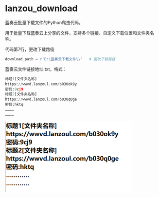 # lanzou_download
蓝奏云批量下载文件的Python爬虫代码。

用于批量下载蓝奏云上分享的文件，支持多个链接，自定义下载位置和文件夹名称。

代码第7行，更改下载路径

```python
download_path = r'D:\蓝奏云下载文件\\'   # 更改下载路径
```

蓝奏云文件链接地址.txt，格式：

```python
标题1[文件夹名称]
https://wwvd.lanzoul.com/b030ok9y
密码:9cj9
标题2[文件夹名称]
https://wwvd.lanzoul.com/b030q0ge
密码:hktq
…………
…………
```

![image-20230909160614069](images/image-20230909160614069.png)



